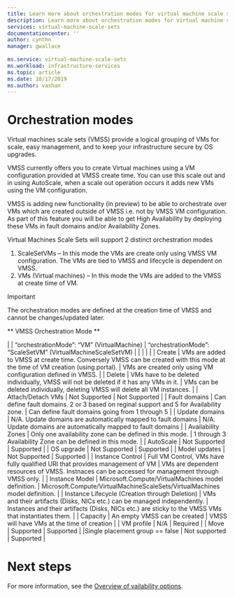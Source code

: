 ```yaml
---
title: Learn more about orchestration modes for virtual machine scale sets in Azure
description: Learn more about orchestration modes for virtual machine scale sets in Azure.
services: virtual-machine-scale-sets
documentationcenter: ''
author: cynthn
manager: gwallace
 
ms.service: virtual-machine-scale-sets
ms.workload: infrastructure-services
ms.topic: article
ms.date: 10/17/2019
ms.author: vashan
---
```



# Orchestration modes

Virtual machines scale sets (VMSS) provide a logical grouping of VMs for scale, easy management, and to keep your infrastructure secure by OS upgrades. 

VMSS currently offers you to create Virtual machines using a VM configuration provided at VMSS create time. You can use this scale out and in using AutoScale, when a scale out operation occurs it adds new VMs using the VM configuration. 

VMSS is adding new functionality (in preview) to be able to orchestrate over VMs which are created outside of VMSS i.e. not by VMSS VM configuration. As part of this feature you will be able to get High Availability by deploying these VMs in fault domains and/or Availability Zones. 

Virtual Machines Scale Sets will support 2 distinct orchestration modes   
1. ScaleSetVMs – In this mode the VMs are create only using VMSS VM configuration. The VMs are tied to VMSS and lifecycle is dependent on VMSS. 
2. VMs (Virtual machines) – In this mode the VMs are added to the VMSS at create time of VM. 

> [!IMPORTANT]
> The orchestration modes are defined at the creation time of VMSS and cannot be changes/updated later. 


** VMSS Orchestration Mode **

| | “orchestrationMode”: “VM” (VirtualMachine) | “orchestrationMode”: “ScaleSetVM” (VirtualMachineScaleSetVM) |
|   |   |   |
| Create | VMs are added to VMSS at create time.  Conversely VMSS can be created with this mode at the time of VM creation (using portal). | VMs are created only using VM configuration defined in VMSS. |
| Delete | VMs have to be deleted individually, VMSS will not be deleted if it has any VMs in it. | VMs can be deleted individually, deleting VMSS will delete all VM instances. |
| Attach/Detach VMs | Not Supported | Not Supported |
| Fault domains  | Can define fault domains. 2 or 3 based on reginal support and 5 for Availability zone. | Can define fault domains going from 1 through 5 |
| Update domains | N/A. Update domains are automatically mapped to fault domains | N/A. Update domains are automatically mapped to fault domains |
| Availability Zones  | Only one availability zone can be defined in this mode.  | 1 through 3 Availability Zone can be defined in this mode. |
| AutoScale  | Not Supported | Supported |
| OS upgrade  | Not Supported | Supported |
| Model updates | Not Supported | Supported |
| Instance Control | Full VM Control, VMs have fully qualified URI that provides management of VM   | VMs are dependent resources of VMSS. Instnaces can be accessed for management through VMSS only. |
| Instance Model | Microsoft.Compute/VirtualMachines model definition. | Microsoft.Compute/VirtualMachineScaleSets/VirtualMachines model definition. |
| Instance Lifecycle (Creation through Deletion) | VMs and their artifacts (Disks, NICs etc.) can be managed independently. | Instances and their artifacts (Disks, NICs etc.) are sticky to the VMSS VMs that instantiates them. |
| Capacity  | An empty VMSS can be created  | VMSS will have VMs at the time of creation |
| VM profile  | N/A | Required |
| Move  | Supported  | Supported |
|Single placement group == false  | Not supported | Supported |

# Next steps

For more information, see the [Overview of vailability options](availability.md).